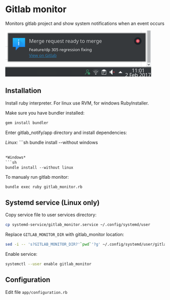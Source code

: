 # Gitlab monitor

Monitors gitlab project and show system notifications when an event occurs

![](screen1.png)

## Installation

Install ruby interpreter. For linux use RVM, for windows RubyInstaller.

Make sure you have bundler installed:

```sh
gem install bundler
```

Enter gitlab_notify/app directory and install dependencies:

*Linux:* ```sh
bundle install --without windows
```

*Windows*
```sh
bundle install --without linux
```

To manualy run gitlab monitor:

```sh
bundle exec ruby gitlab_monitor.rb
```

## Systemd service (Linux only)

Copy service file to user services directory:

```sh
cp systemd-service/gitlab_monitor.service ~/.config/systemd/user
```

Replace `GITLAB_MONITOR_DIR` with gitlab_monitor location:

```sh
sed -i -- 's?GITLAB_MONITOR_DIR?'`pwd`'?g' ~/.config/systemd/user/gitlab_monitor.service
```

Enable service:

```sh
systemctl --user enable gitlab_monitor
```

## Configuration

Edit file `app/configuration.rb`
